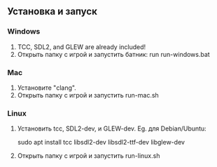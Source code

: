 ## Установка и запуск

### Windows
1. TCC, SDL2, and GLEW are already included!
2. Открыть папку с игрой и запустить батник: run run-windows.bat

### Mac
1. Установите "clang".
2. Открыть папку с игрой и запустить run-mac.sh

### Linux
1. Установить tcc, SDL2-dev, и GLEW-dev. Eg. для Debian/Ubuntu:

   sudo apt install tcc libsdl2-dev libsdl2-ttf-dev libglew-dev

2. Открыть папку с игрой и запустить run-linux.sh